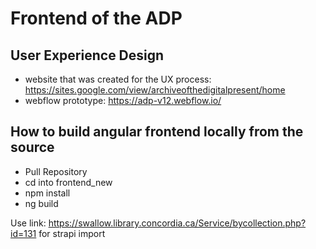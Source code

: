 # Frontend of the ADP

## User Experience Design
- website that was created for the UX process: https://sites.google.com/view/archiveofthedigitalpresent/home 
- webflow prototype: https://adp-v12.webflow.io/

## How to build angular frontend locally from the source

- Pull Repository  
- cd into frontend_new  
- npm install  
- ng build  

Use link: https://swallow.library.concordia.ca/Service/bycollection.php?id=131
for strapi import

